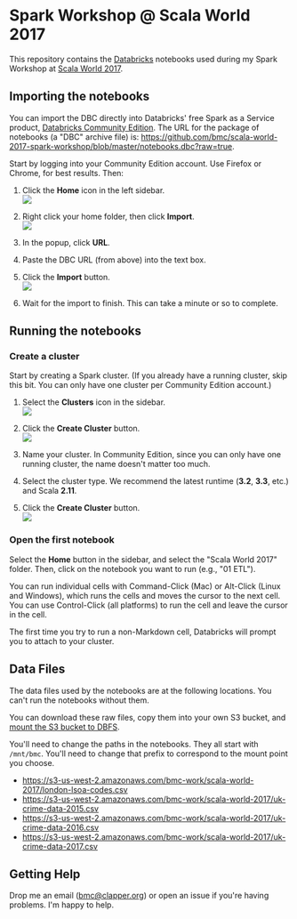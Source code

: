 # Spark Workshop @ Scala World 2017

This repository contains the
[Databricks](https://databricks.com) notebooks used during my
Spark Workshop at [Scala World 2017](http://scala.world).

## Importing the notebooks

You can import the DBC directly into Databricks' free Spark as a Service
product,
[Databricks Community Edition](https://databricks.com/ce). The URL for
the package of notebooks (a "DBC" archive file) is:
<https://github.com/bmc/scala-world-2017-spark-workshop/blob/master/notebooks.dbc?raw=true>.

Start by logging into your Community Edition account. Use Firefox or
Chrome, for best results. Then:

1. Click the **Home** icon in the left sidebar.  
![](https://s3-us-west-2.amazonaws.com/curriculum-release/images/eLearning/home.png)

2. Right click your home folder, then click **Import**.  
![](https://s3-us-west-2.amazonaws.com/curriculum-release/images/eLearning/import-labs-1.png)

3. In the popup, click **URL**.
4. Paste the DBC URL (from above) into the text box.
5. Click the **Import** button.  
![](https://github.com/bmc/scala-world-2017-spark-workshop/raw/master/images/import-dialog.png)

6. Wait for the import to finish. This can take a minute or so to complete.

## Running the notebooks

### Create a cluster

Start by creating a Spark cluster. (If you already have a running cluster, skip this bit. You can only have one cluster per Community Edition account.)

1. Select the **Clusters** icon in the sidebar.  
![](https://s3-us-west-2.amazonaws.com/curriculum-release/images/eLearning/create-cluster-4.png)

2. Click the **Create Cluster** button.  
![](https://s3-us-west-2.amazonaws.com/curriculum-release/images/eLearning/create-cluster-5.png)

3. Name your cluster. In Community Edition, since you can only have one running cluster, the name doesn't matter too much.

4. Select the cluster type. We recommend the latest runtime (**3.2**, **3.3**, etc.) and Scala **2.11**.

5. Click the **Create Cluster** button.  
![](https://s3-us-west-2.amazonaws.com/curriculum-release/images/eLearning/create-cluster-2.png)

### Open the first notebook

Select the **Home** button in the sidebar, and select the "Scala World 2017"
folder. Then, click on the notebook you want to run (e.g., "01 ETL").

You can run individual cells with Command-Click (Mac) or Alt-Click
(Linux and Windows), which runs the cells and moves the cursor to the next
cell. You can use Control-Click (all platforms) to run the cell and leave
the cursor in the cell.

The first time you try to run a non-Markdown cell, Databricks will prompt
you to attach to your cluster.

## Data Files

The data files used by the notebooks are at the following locations. You
can't run the notebooks without them.

You can download these raw files, copy them into your own S3 bucket, and
[mount the S3 bucket to DBFS](https://docs.databricks.com/user-guide/dbfs-databricks-file-system.html#mounting-an-s3-bucket).

You'll need to change the paths in the notebooks. They all start with
`/mnt/bmc`. You'll need to change that prefix to correspond to the mount
point you choose.

* <https://s3-us-west-2.amazonaws.com/bmc-work/scala-world-2017/london-lsoa-codes.csv>
* <https://s3-us-west-2.amazonaws.com/bmc-work/scala-world-2017/uk-crime-data-2015.csv>
* <https://s3-us-west-2.amazonaws.com/bmc-work/scala-world-2017/uk-crime-data-2016.csv>
* <https://s3-us-west-2.amazonaws.com/bmc-work/scala-world-2017/uk-crime-data-2017.csv>

## Getting Help

Drop me an email (bmc@clapper.org) or open an issue if you're having problems. I'm happy to help.
